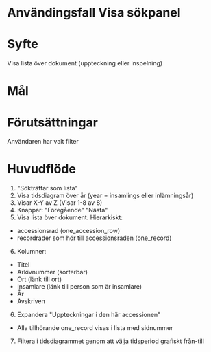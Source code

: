 # Användingsfall Visa sökpanel
# Syfte
Visa lista över dokument (uppteckning eller inspelning)

# Mål

# Förutsättningar
Användaren har valt filter

# Huvudflöde
1. "Sökträffar som lista"
2. Visa tidsdiagram över år (year = insamlings eller inlämningsår)
3. Visar X-Y av Z (Visar 1-8 av 8)
4. Knappar: "Föregående" "Nästa"
5. Visa lista över dokument. Hierarkiskt:
- accessionsrad (one_accession_row)
- recordrader som hör till accessionsraden (one_record)
6. Kolumner:
- Titel
- Arkivnummer (sorterbar)
- Ort (länk till ort)
- Insamlare (länk till person som är insamlare)
- År
- Avskriven
6. Expandera "Uppteckningar i den här accessionen"
- Alla tillhörande one_record visas i lista med sidnummer
7. Filtera i tidsdiagrammet genom att välja tidsperiod grafiskt från-till


